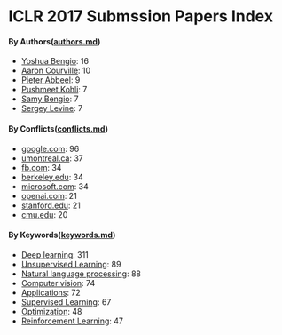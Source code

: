 # ICLR 2017 Submssion Papers Index 

#### By Authors([authors.md](authors.md))

* [Yoshua Bengio](authors.md#yoshua-bengio): 16
* [Aaron Courville](authors.md#aaron-courville): 10
* [Pieter Abbeel](authors.md#pieter-abbeel): 9
* [Pushmeet Kohli](authors.md#pushmeet-kohli): 7
* [Samy Bengio](authors.md#samy-bengio): 7
* [Sergey Levine](authors.md#sergey-levine): 7

#### By Conflicts([conflicts.md](conflicts.md))

* [google.com](conflicts.md#googlecom): 96
* [umontreal.ca](conflicts.md#umontrealca): 37
* [fb.com](conflicts.md#fbcom): 34
* [berkeley.edu](conflicts.md#berkeleyedu): 34
* [microsoft.com](conflicts.md#microsoftcom): 34
* [openai.com](conflicts.md#openaicom): 21
* [stanford.edu](conflicts.md#stanfordedu): 21
* [cmu.edu](conflicts.md#cmuedu): 20

#### By Keywords([keywords.md](keywords.md))

* [Deep learning](keywords.md#deep-learning): 311
* [Unsupervised Learning](keywords.md#unsupervised-learning): 89
* [Natural language processing](keywords.md#natural-language-processing): 88
* [Computer vision](keywords.md#computer-vision): 74
* [Applications](keywords.md#applications): 72
* [Supervised Learning](keywords.md#supervised-learning): 67
* [Optimization](keywords.md#optimization): 48
* [Reinforcement Learning](keywords.md#reinforcement-learning): 47
